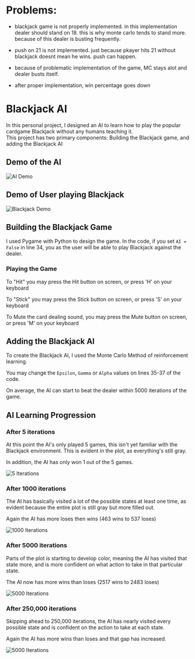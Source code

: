# Problems:

- blackjack game is not properly implemented. in this implementation dealer should stand on 18. this is why monte carlo tends to stand more. because of this dealer is busting frequently.

- push on 21 is not implemented. just because pkayer hits 21 without blackjack doesnt mean he wins. push can happen.

- because of problematic implementation of the game, MC stays alot and dealer busts itself.

- after proper implementation, win percentage goes down



# Blackjack AI

In this personal project, I designed an AI to learn how to play the popular cardgame Blackjack without any humans teaching it.  
This project has two primary components: Building the Blackjack game, and adding the Blackjack AI

## Demo of the AI

![AI Demo](https://github.com/MyWorldRules/BlackjackAI/blob/master/images/AI_Gif.gif?raw=true)

## Demo of User playing Blackjack
![Blackjack Demo](https://github.com/MyWorldRules/BlackjackAI/blob/master/images/Image1.png?raw=true)

## Building the Blackjack Game
I used Pygame with Python to design the game. 
In the code, if you set `AI = False` in line 34, you as the user will be able to play Blackjack against the dealer. 

### Playing the Game
To "Hit" you may press the Hit button on screen, or press 'H' on your keyboard

To "Stick" you may press the Stick button on screen, or press 'S' on your keyboard

To Mute the card dealing sound, you may press the Mute button on screen, or press 'M' on your keyboard

## Adding the Blackjack AI
To create the Blackjack AI, I used the Monte Carlo Method of reinforcement learning. 

You may change the `Epsilon`, `Gamma` or `Alpha` values on lines 35-37 of the code. 

On average, the AI can start to beat the dealer within 5000 iterations of the game. 

## AI Learning Progression
### After 5 iterations
At this point the AI's only played 5 games, this isn't yet familiar with the Blackjack environment. This is evident in the plot, as everything's still gray. 

In addition, the AI has only won 1 out of the 5 games. 

![5 Iterations](https://github.com/MyWorldRules/BlackjackAI/blob/master/Trial%201/Figure_1.png?raw=true)

### After 1000 iterations
The AI has basically visited a lot of the possible states at least one time, as evident because the entire plot is still gray but more filled out.

Again the AI has more loses then wins (463 wins to 537 loses)

![1000 Iterations](https://github.com/MyWorldRules/BlackjackAI/blob/master/Trial%201/Figure_7.png?raw=true)

### After 5000 iterations
Parts of the plot is starting to develop color, meaning the AI has visited that state more, and is more confident on what action to take in that particular state.

The AI now has more wins than loses (2517 wins to 2483 loses)

![5000 Iterations](https://github.com/MyWorldRules/BlackjackAI/blob/master/Trial%201/Figure_8.png?raw=true)

### After 250,000 iterations
Skipping ahead to 250,000 iterations, the AI has nearly visited every possible state and is confident on the action to take at each state.

Again the AI has more wins than loses and that gap has increased. 

![5000 Iterations](https://github.com/MyWorldRules/BlackjackAI/blob/master/Trial%202/Figure_7.png?raw=true)

